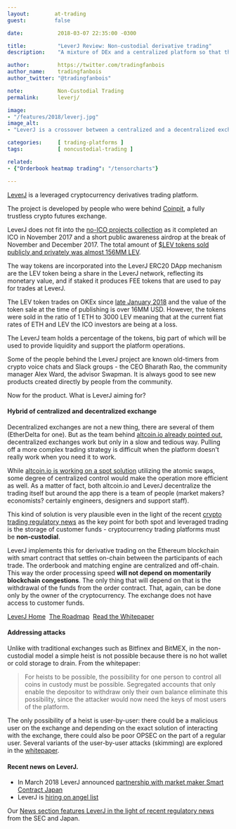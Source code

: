 ```yaml
---
layout:        at-trading
guest:         false

date:           2018-03-07 22:35:00 -0300

title:          "LeverJ Review: Non-custodial derivative trading"
description:    "A mixture of DEx and a centralized platform so that the trading does not get sluggish when other folks play Cryptokitties."

author:         https://twitter.com/tradingfanbois
author_name:    tradingfanbois
author_twitter: "@tradingfanbois"

note:           Non-Custodial Trading
permalink:      leverj/

image:
- "/features/2018/leverj.jpg"
image_alt:
- "LeverJ is a crossover between a centralized and a decentralized exchange to provide the speed as well as the non-custodial trading."

categories:     [ trading-platforms ]
tags:           [ noncustodial-trading ]

related:
- {"Orderbook heatmap trading": "/tensorcharts"}

---
```


[LeverJ](https://leverj.io/) is a leveraged cryptocurrency derivatives trading platform.

The project is developed by people who were behind [Coinpit](https://www.coinpit.io/), a fully trustless crypto futures exchange.

LeverJ does not fit into the [no-ICO projects collection](/category/no-ico/) as it completed an ICO in November 2017 and a short public awareness airdrop at the break of November and December 2017. The total amount of [$LEV tokens sold publicly and privately was almost 156MM LEV](https://blog.leverj.io/the-numbers-are-in-768668f00979).

The way tokens are incorporated into the LeverJ ERC20 DApp mechanism are the LEV token being a share in the LeverJ network, reflecting its monetary value, and if staked it produces FEE tokens that are used to pay for trades at LeverJ.

The LEV token trades on OKEx since [late January 2018](https://blog.leverj.io/lev-token-listed-for-trading-on-worldclass-crypto-exchange-okex-20e1b695edf5) and the value of the token sale at the time of publishing is over 16MM USD. However, the tokens were sold in the ratio of 1 ETH to 3000 LEV meaning that at the current fiat rates of ETH and LEV the ICO investors are being at a loss.

The LeverJ team holds a percentage of the tokens, big part of which will be used to provide liquidity and support the platform operations.

Some of the people behind the LeverJ project are known old-timers from crypto voice chats and Slack groups - the CEO Bharath Rao, the community manager Alex Ward, the advisor Swapman. It is always good to see new products created directly by people from the community.

Now for the product. What is LeverJ aiming for?

#### Hybrid of centralized and decentralized exchange

Decentralized exchanges are not a new thing, there are several of them (EtherDelta for one). But as the team behind [altcoin.io already pointed out](/altcoinio), decentralized exchanges work but only in a slow and tedious way. Pulling off a more complex trading strategy is difficult when the platform doesn't really work when you need it to work.

While [altcoin.io is working on a spot solution](/altcoinio) utilizing the atomic swaps, some degree of centralized control would make the operation more efficient as well. As a matter of fact, both altcoin.io and LeverJ decentralize the trading itself but around the app there is a team of people (market makers? economists? certainly engineers, designers and support staff).

This kind of solution is very plausible even in the light of the recent [crypto trading regulatory news](https://www.sec.gov/news/public-statement/enforcement-tm-statement-potentially-unlawful-online-platforms-trading) as the key point for both spot and leveraged trading is the storage of customer funds - cryptocurrency trading platforms must be **non-custodial**.

LeverJ implements this for derivative trading on the Ethereum blockchain with smart contract that settles on-chain between the participants of each trade. The orderbook and matching engine are centralized and off-chain. This way the order processing speed **will not depend on momentarily blockchain congestions**. The only thing that will depend on that is the withdrawal of the funds from the order contract. That, again, can be done only by the owner of the cryptocurrency. The exchange does not have access to customer funds.

<a href="https://leverj.io/" class="button">LeverJ Home</a>&nbsp;
<a href="https://leverj.io/#cp-tl" class="button">The Roadmap</a>&nbsp;
<a href="https://leverj.io/whitepaper.pdf" class="button">Read the Whitepaper</a>&nbsp;


#### Addressing attacks

Unlike with traditional exchanges such as Bitfinex and BitMEX, in the non-custodial model a simple heist is not possible because there is no hot wallet or cold storage to drain. From the whitepaper:

> For heists to be possible, the possibility for one person to control all coins in custody must be possible. Segregated accounts that only enable the depositor to withdraw only their own balance eliminate this possibility, since the attacker would now need the keys of most users of the platform.

The only possibility of a heist is user-by-user: there could be a malicious user on the exchange and depending on the exact solution of interacting with the exchange, there could also be poor OPSEC on the part of a regular user. Several variants of the user-by-user attacks (skimming) are explored in the [whitepaper](https://leverj.io/whitepaper.pdf).

#### Recent news on LeverJ.

* In March 2018 LeverJ announced [partnership with market maker Smart Contract Japan](https://blog.leverj.io/announcing-market-making-partnership-with-smart-contract-japan-9b26b21a3866)
* LeverJ is [hiring on angel list](https://angel.co/leverj/jobs/)

Our [News section features LeverJ in the light of recent regulatory news](https://news.altcointrading.net/regulations-decentralized-exchanges/) from the SEC and Japan.
